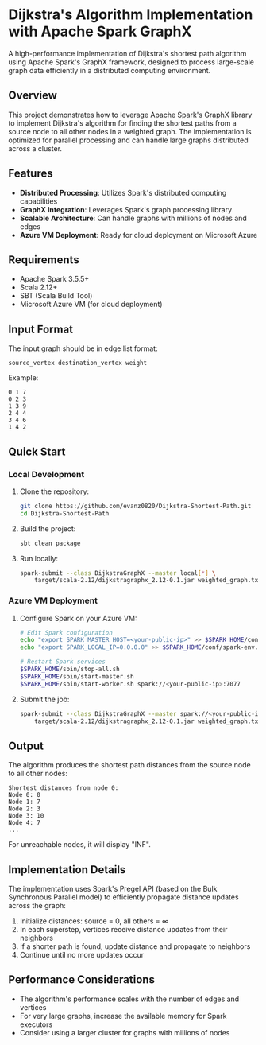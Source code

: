 # Dijkstra's Algorithm Implementation with Apache Spark GraphX

A high-performance implementation of Dijkstra's shortest path algorithm using Apache Spark's GraphX framework, designed to process large-scale graph data efficiently in a distributed computing environment.

## Overview

This project demonstrates how to leverage Apache Spark's GraphX library to implement Dijkstra's algorithm for finding the shortest paths from a source node to all other nodes in a weighted graph. The implementation is optimized for parallel processing and can handle large graphs distributed across a cluster.

## Features

- **Distributed Processing**: Utilizes Spark's distributed computing capabilities
- **GraphX Integration**: Leverages Spark's graph processing library
- **Scalable Architecture**: Can handle graphs with millions of nodes and edges
- **Azure VM Deployment**: Ready for cloud deployment on Microsoft Azure

## Requirements

- Apache Spark 3.5.5+
- Scala 2.12+
- SBT (Scala Build Tool)
- Microsoft Azure VM (for cloud deployment)

## Input Format

The input graph should be in edge list format:
```
source_vertex destination_vertex weight
```

Example:
```
0 1 7
0 2 3
1 3 9
2 4 4
3 4 6
1 4 2
```

## Quick Start

### Local Development

1. Clone the repository:
   ```bash
   git clone https://github.com/evanz0820/Dijkstra-Shortest-Path.git
   cd Dijkstra-Shortest-Path
   ```

2. Build the project:
   ```bash
   sbt clean package
   ```

3. Run locally:
   ```bash
   spark-submit --class DijkstraGraphX --master local[*] \
       target/scala-2.12/dijkstragraphx_2.12-0.1.jar weighted_graph.txt 0
   ```

### Azure VM Deployment

1. Configure Spark on your Azure VM:
   ```bash
   # Edit Spark configuration
   echo "export SPARK_MASTER_HOST=<your-public-ip>" >> $SPARK_HOME/conf/spark-env.sh
   echo "export SPARK_LOCAL_IP=0.0.0.0" >> $SPARK_HOME/conf/spark-env.sh
   
   # Restart Spark services
   $SPARK_HOME/sbin/stop-all.sh
   $SPARK_HOME/sbin/start-master.sh
   $SPARK_HOME/sbin/start-worker.sh spark://<your-public-ip>:7077
   ```

2. Submit the job:
   ```bash
   spark-submit --class DijkstraGraphX --master spark://<your-public-ip>:7077 \
       target/scala-2.12/dijkstragraphx_2.12-0.1.jar weighted_graph.txt 0
   ```

## Output

The algorithm produces the shortest path distances from the source node to all other nodes:

```
Shortest distances from node 0:
Node 0: 0
Node 1: 7
Node 2: 3
Node 3: 10
Node 4: 7
...
```

For unreachable nodes, it will display "INF".

## Implementation Details

The implementation uses Spark's Pregel API (based on the Bulk Synchronous Parallel model) to efficiently propagate distance updates across the graph:

1. Initialize distances: source = 0, all others = ∞
2. In each superstep, vertices receive distance updates from their neighbors
3. If a shorter path is found, update distance and propagate to neighbors
4. Continue until no more updates occur

## Performance Considerations

- The algorithm's performance scales with the number of edges and vertices
- For very large graphs, increase the available memory for Spark executors
- Consider using a larger cluster for graphs with millions of nodes
